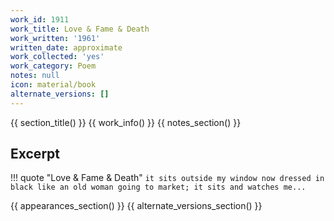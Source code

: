 ```yaml
---
work_id: 1911
work_title: Love & Fame & Death
work_written: '1961'
written_date: approximate
work_collected: 'yes'
work_category: Poem
notes: null
icon: material/book
alternate_versions: []
---
```


{{ section_title() }}
{{ work_info() }}
{{ notes_section() }}
## Excerpt
!!! quote "Love & Fame & Death"
    ```
    it sits outside my window now
    dressed in black
    like an old woman going to market;
    it sits and watches me...
    ```

{{ appearances_section() }}
{{ alternate_versions_section() }}